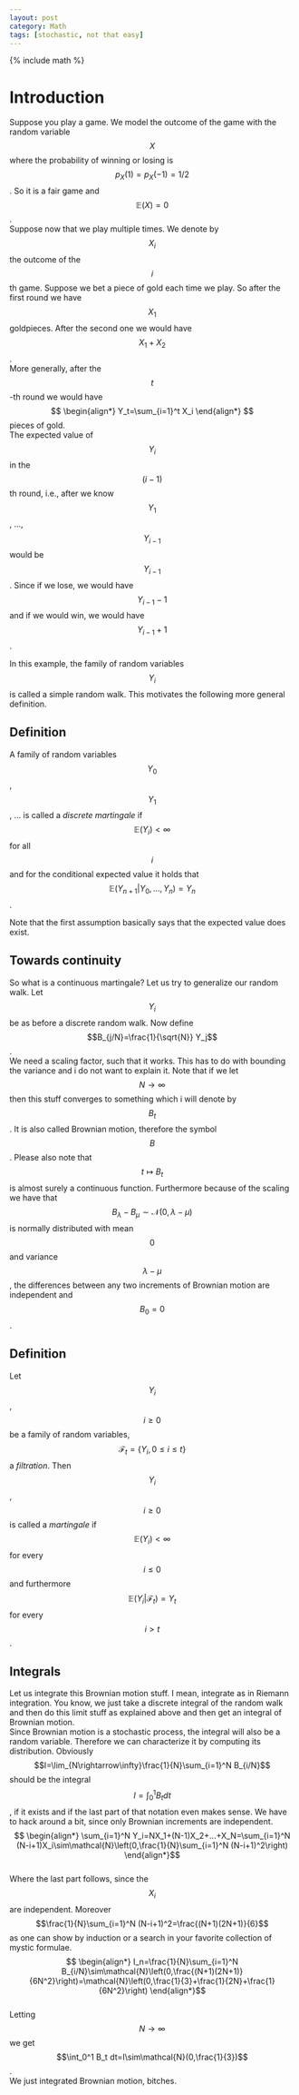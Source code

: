 ```yaml
---
layout: post
category: Math
tags: [stochastic, not that easy]
---
```

{% include math %}

# Introduction

Suppose you play a game. We model the outcome of the game with the
random variable $$X$$ where the probability of winning or losing is
$$p_X(1)=p_X(-1)=1/2$$.
So it is a fair game and $$\mathbb{E}(X)=0$$.  
Suppose now that we play multiple times. We denote by $$X_i$$ the
outcome of the $$i$$th game. Suppose we bet a piece of gold each time we
play. So after the first round we have $$X_1$$ goldpieces. After the
second one we would have $$X_1+X_2$$.  
More generally, after the $$t$$-th round we would have
$$
\begin{align*}
Y_t=\sum_{i=1}^t X_i
\end{align*}
$$
pieces of gold.  
The expected value of $$Y_i$$ in the $$(i-1)$$th round, i.e., after we
know $$Y_1$$, ..., $$Y_{i-1}$$ would be $$Y_{i-1}$$.
Since if we lose, we would have $$Y_{i-1}-1$$ and if we would win, we
would have $$Y_{i-1}+1$$.

In this example, the family of random variables $$Y_i$$ is called a
simple random walk.
This motivates the following more general definition.

## Definition
A family of random variables $$Y_0$$, $$Y_1$$, ... is called a
_discrete_ _martingale_ if
$$\mathbb{E}(Y_i)<\infty$$ for all $$i$$
and for the conditional expected value it holds that
$$\mathbb{E}(Y_{n+1}|Y_0,\dots,Y_n)=Y_n$$.

Note that the first assumption basically says that the expected value does exist.

## Towards continuity
So what is a continuous martingale?
Let us try to generalize our random walk. Let $$Y_i$$ be as before a
discrete random walk. Now define 
$$B_{j/N}=\frac{1}{\sqrt{N}} Y_j$$.  
We need a scaling factor, such that it works. This has to do with
bounding the variance and i do not want to explain it.
Note that if we let $$N\rightarrow\infty$$ then this stuff converges
to something which i will denote by $$B_t$$. It is also called
Brownian motion, therefore the symbol $$B$$.
Please also note that $$t\mapsto B_t$$ is almost surely a continuous function.
Furthermore because of the scaling we have that
$$B_\lambda-B_\mu \sim\mathcal{N}(0,\lambda-\mu)$$ is normally
distributed with mean $$0$$ and variance $$\lambda-\mu$$, the
differences between any two increments of Brownian motion are
independent and $$B_0=0$$.

## Definition
Let $$Y_i$$, $$i\geq 0$$ be a family of random variables,
$$\mathcal{F}_t=\{Y_i,\,0\leq i\leq t\}$$ a _filtration_.
Then $$Y_i$$, $$i\geq 0$$ is called a _martingale_ if
$$\mathbb{E}(Y_i)<\infty$$ for every $$i\leq 0$$
and furthermore $$\mathbb{E}(Y_i|\mathcal{F}_t)=Y_t$$ for every $$i>t$$.

## Integrals
Let us integrate this Brownian motion stuff. I mean, integrate as in
Riemann integration. You know, we just take a discrete integral of the
random walk and then do this limit stuff as explained above and then
get an integral of Brownian motion.  
Since Brownian motion is a stochastic process, the integral will also
be a random variable. Therefore we can characterize it by computing
its distribution. Obviously
$$I=\lim_{N\rightarrow\infty}\frac{1}{N}\sum_{i=1}^N B_{i/N}$$ should
be the integral $$I=\int_0^1 B_t dt$$, if it exists and if the last
part of that notation even makes sense. We have to hack around a bit, since only
Brownian increments are independent.  
$$
\begin{align*}
\sum_{i=1}^N Y_i=NX_1+(N-1)X_2+...+X_N=\sum_{i=1}^N
(N-i+1)X_i\sim\mathcal{N}\left(0,\frac{1}{N}\sum_{i=1}^N (N-i+1)^2\right)
\end{align*}$$  
Where the last part follows, since the $$X_i$$ are independent.
Moreover $$\frac{1}{N}\sum_{i=1}^N (N-i+1)^2=\frac{(N+1)(2N+1)}{6}$$
as one can show by induction or a search in your favorite collection
of mystic formulae.  
$$
\begin{align*}
I_n=\frac{1}{N}\sum_{i=1}^N
B_{i/N}\sim\mathcal{N}\left(0,\frac{(N+1)(2N+1)}{6N^2}\right)=\mathcal{N}\left(0,\frac{1}{3}+\frac{1}{2N}+\frac{1}{6N^2}\right)
\end{align*}$$  
Letting $$N\rightarrow\infty$$ we get $$\int_0^1 B_t
dt=I\sim\mathcal{N}(0,\frac{1}{3})$$.  
We just integrated Brownian motion, bitches.
